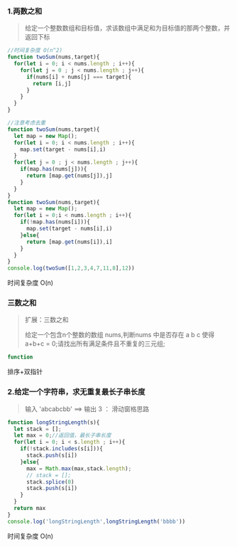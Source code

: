### 1.两数之和

> 给定一个整数数组和目标值，求该数组中满足和为目标值的那两个整数，并返回下标

```javascript
//时间复杂度 O(n^2) 
function twoSum(nums,target){
  for(let i = 0; i < nums.length ; i++){
    for(let j = 0 ; j < nums.length ; j++){
      if(nums[i] + nums[j] === target){
        return [i,j]
      }
    }
  }
}

//注意考虑去重
function twoSum(nums,target){
  let map = new Map();
  for(let i = 0; i < nums.length ; i++){
    map.set(target - nums[i],i)
  }
  for(let j = 0 ; j < nums.length ; j++){
    if(map.has(nums[j])){
      return [map.get(nums[j]),j]
    }
  }
}
function twoSum(nums,target){
  let map = new Map();
  for(let i = 0;i < nums.length ; i++){
    if(!map.has(nums[i])){
      map.set(target - nums[i],i)
    }else{
      return [map.get(nums[i]),i]
    }
  }  
}
console.log(twoSum([1,2,3,4,7,11,8],12))
```

时间复杂度 O(n)

### 三数之和

> 扩展：三数之和 
>
> 给定一个包含n个整数的数组 nums,判断nums 中是否存在 a b  c 使得 a+b+c = 0;请找出所有满足条件且不重复的三元组;

```javascript
function 
```

排序+双指针

### 2.给定一个字符串，求无重复最长子串长度

> 输入 'abcabcbb' ==> 输出 3  ： 滑动窗格思路

```javascript
function longStringLength(s){
  let stack = [];
  let max = 0;//返回值，最长子串长度
  for(let i = 0; i < s.length ; i++){
    if(!stack.includes(s[i])){
      stack.push(s[i])
    }else{
      max = Math.max(max,stack.length);
      // stack = [];
      stack.splice(0)
      stack.push(s[i])
    }
  }
  return max
}
console.log('longStringLength',longStringLength('bbbb'))
```
时间复杂度 O(n)